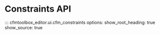 # Constraints API

::: cfmtoolbox_editor.ui.cfm_constraints
    options:
      show_root_heading: true
      show_source: true